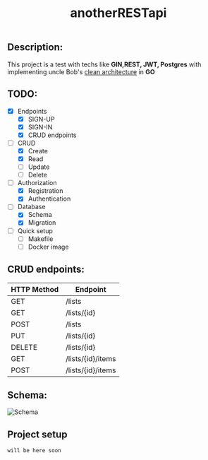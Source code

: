 <h1 align="center">anotherRESTapi</h1>

<img src="https://img.shields.io/badge/made%20by-POMBNK-blue.svg"  alt="">


## Description:
This project is a test with techs like **GIN,REST, JWT, Postgres** with implementing uncle Bob's [clean architecture](https://blog.cleancoder.com/uncle-bob/2012/08/13/the-clean-architecture.html) in **GO**

## TODO:
- [X] Endpoints
    - [X] SIGN-UP
    - [X] SIGN-IN
    - [X] CRUD endpoints
- [ ] CRUD
    - [X] Create
    - [X] Read
    - [ ] Update
    - [ ] Delete
- [ ] Authorization
    - [X] Registration
    - [X] Authentication
- [ ] Database
    - [X] Schema
    - [X] Migration
- [ ] Quick setup
    - [ ] Makefile
    - [ ] Docker image

## CRUD endpoints:

| HTTP Method | Endpoint          |
|-------------|-------------------|
| GET         | /lists            |
| GET         | /lists/{id}       |
| POST        | /lists            |
| PUT         | /lists/{id}       |
| DELETE      | /lists/{id}       |
| GET         | /lists/{id}/items |
| POST        | /lists/{id}/items |

## Schema:
![Schema](https://i.imgur.com/K0s9V7T.png "Schema")

## Project setup
```
will be here soon
```
